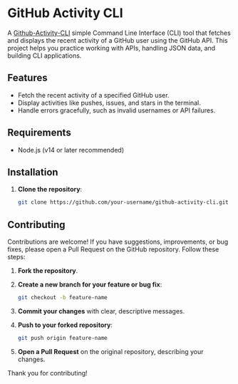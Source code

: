 # GitHub Activity CLI

A [Github-Activity-CLI](https://roadmap.sh/projects/github-user-activity) simple Command Line Interface (CLI) tool that fetches and displays the recent activity of a GitHub user using the GitHub API. This project helps you practice working with APIs, handling JSON data, and building CLI applications.

## Features
- Fetch the recent activity of a specified GitHub user.
- Display activities like pushes, issues, and stars in the terminal.
- Handle errors gracefully, such as invalid usernames or API failures.

## Requirements
- Node.js (v14 or later recommended)

## Installation

1. **Clone the repository**:
   ```bash
   git clone https://github.com/your-username/github-activity-cli.git
## Contributing

Contributions are welcome! If you have suggestions, improvements, or bug fixes, please open a Pull Request on the GitHub repository. Follow these steps:

1. **Fork the repository**.

2. **Create a new branch for your feature or bug fix**:

   ```bash
   git checkout -b feature-name
   ```

3. **Commit your changes** with clear, descriptive messages.

4. **Push to your forked repository**:

   ```bash
   git push origin feature-name
   ```

5. **Open a Pull Request** on the original repository, describing your changes.

Thank you for contributing!